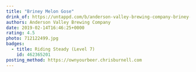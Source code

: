 ```yaml
---
title: "Briney Melon Gose"
drink_of: https://untappd.com/b/anderson-valley-brewing-company-briney-melon-gose/1048349
authors: Anderson Valley Brewing Company
date: 2019-02-14T16:46:25+0000
rating: 4.5
photo: 712122499.jpg
badges:
  - title: Riding Steady (Level 7)
    id: 462365201
posting_method: https://ownyourbeer.chrisburnell.com
---
```


